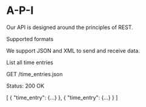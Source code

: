 # A-P-I

Our API is designed around the principles of REST.

Supported formats

We support JSON and XML to send and receive data.

List all time entries

GET /time_entries.json

Status: 200 OK

[
   {
      "time_entry": {...}
   },
   {
      "time_entry": {...}
   }
]
